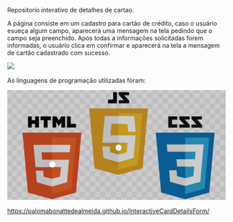 Repositorio interativo de detalhes de cartao.

A página consiste em um cadastro para cartão de crédito, caso o usuário esueça algum campo, aparecerá uma mensagem na tela pedindo que o campo seja preenchido. Após todas a informações solicitadas forem informadas, o usuário clica em confirmar e aparecerá na tela a mensagem de cartão cadastrado com sucesso.

<p float="left">

<img src="pagina_cartão.png">

As linguagens de programação utilizadas foram:

<p float="left">

<img src="imagem.readme.png">

https://palomabonattedealmeida.github.io/InteractiveCardDetailsForm/